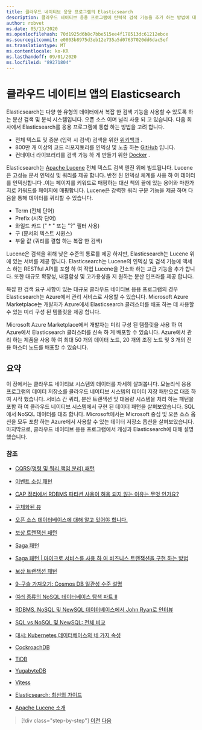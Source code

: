 ```yaml
---
title: 클라우드 네이티브 응용 프로그램의 Elasticsearch
description: 클라우드 네이티브 응용 프로그램에 탄력적 검색 기능을 추가 하는 방법에 대해 알아봅니다.
author: robvet
ms.date: 05/13/2020
ms.openlocfilehash: 70d1925d6b8c7bbe515ee4f178513dc61212ebce
ms.sourcegitcommit: e0803b8975d3eb12e735a5d07637020dd6dac5ef
ms.translationtype: MT
ms.contentlocale: ko-KR
ms.lasthandoff: 09/01/2020
ms.locfileid: "89271804"
---
```

# <a name="elasticsearch-in-a-cloud-native-app"></a>클라우드 네이티브 앱의 Elasticsearch

Elasticsearch는 다양 한 유형의 데이터에서 복잡 한 검색 기능을 사용할 수 있도록 하는 분산 검색 및 분석 시스템입니다. 오픈 소스 이며 널리 사용 되 고 있습니다. 다음 회사에서 Elasticsearch를 응용 프로그램에 통합 하는 방법을 고려 합니다.

- 전체 텍스트 및 증분 (입력 시 검색) 검색을 위한 [위키백과](https://blog.wikimedia.org/2014/01/06/wikimedia-moving-to-elasticsearch/) .
- 800만 개 이상의 코드 리포지토리를 인덱싱 및 노출 하는 [GitHub](https://www.elastic.co/customers/github) 입니다.  
- 컨테이너 라이브러리를 검색 가능 하 게 만들기 위한 [Docker](https://www.elastic.co/customers/docker) .

Elasticsearch는 [Apache Lucene](https://lucene.apache.org/core/) 전체 텍스트 검색 엔진 위에 빌드됩니다. Lucene은 고성능 문서 인덱싱 및 쿼리를 제공 합니다. 반전 된 인덱싱 체계를 사용 하 여 데이터를 인덱싱합니다 .이는 페이지를 키워드로 매핑하는 대신 책의 끝에 있는 용어와 마찬가지로 키워드를 페이지에 매핑합니다. Lucene은 강력한 쿼리 구문 기능을 제공 하며 다음을 통해 데이터를 쿼리할 수 있습니다.

- Term (전체 단어)
- Prefix (시작 단어)
- 와일드 카드 (" \* " 또는 "?" 필터 사용)
- 구 (문서의 텍스트 시퀀스)
- 부울 값 (쿼리를 결합 하는 복잡 한 검색)

Lucene은 검색을 위해 낮은 수준의 통로를 제공 하지만, Elasticsearch는 Lucene 위에 있는 서버를 제공 합니다. Elasticsearch는 Lucene의 인덱싱 및 검색 기능에 액세스 하는 RESTful API를 포함 하 여 작업 Lucene을 간소화 하는 고급 기능을 추가 합니다. 또한 대규모 확장성, 내결함성 및 고가용성을 지 원하는 분산 인프라를 제공 합니다.

복잡 한 검색 요구 사항이 있는 대규모 클라우드 네이티브 응용 프로그램의 경우 Elasticsearch는 Azure에서 관리 서비스로 사용할 수 있습니다. Microsoft Azure Marketplace는 개발자가 Azure에서 Elasticsearch 클러스터를 배포 하는 데 사용할 수 있는 미리 구성 된 템플릿을 제공 합니다.

Microsoft Azure Marketplace에서 개발자는 미리 구성 된 템플릿을 사용 하 여 Azure에서 Elasticsearch 클러스터를 신속 하 게 배포할 수 있습니다. Azure에서 관리 하는 제품을 사용 하 여 최대 50 개의 데이터 노드, 20 개의 조정 노드 및 3 개의 전용 마스터 노드를 배포할 수 있습니다.

## <a name="summary"></a>요약

이 장에서는 클라우드 네이티브 시스템의 데이터를 자세히 살펴봅니다. 모놀리식 응용 프로그램의 데이터 저장소를 클라우드 네이티브 시스템의 데이터 저장 패턴으로 대조 하 여 시작 했습니다. 서비스 간 쿼리, 분산 트랜잭션 및 대용량 시스템을 처리 하는 패턴을 포함 하 여 클라우드 네이티브 시스템에서 구현 된 데이터 패턴을 살펴보았습니다. SQL에서 NoSQL 데이터를 대조 합니다. Microsoft에서는 Microsoft 중심 및 오픈 소스 옵션을 모두 포함 하는 Azure에서 사용할 수 있는 데이터 저장소 옵션을 살펴보았습니다. 마지막으로, 클라우드 네이티브 응용 프로그램에서 캐싱과 Elasticsearch에 대해 설명 했습니다.

### <a name="references"></a>참조

- [CQRS(명령 및 쿼리 책임 분리) 패턴](https://docs.microsoft.com/azure/architecture/patterns/cqrs)

- [이벤트 소싱 패턴](https://docs.microsoft.com/azure/architecture/patterns/event-sourcing)

- [CAP 정리에서 RDBMS 파티션 사용이 허용 되지 않는 이유는 무엇 인가요?](https://stackoverflow.com/questions/36404765/why-isnt-rdbms-partition-tolerant-in-cap-theorem-and-why-is-it-available)

- [구체화된 뷰](https://docs.microsoft.com/azure/architecture/patterns/materialized-view)

- [오픈 소스 데이터베이스에 대해 알고 있어야 합니다.](https://www.ibm.com/blogs/systems/all-you-really-need-to-know-about-open-source-databases/)

- [보상 트랜잭션 패턴](https://docs.microsoft.com/azure/architecture/patterns/compensating-transaction)

- [Saga 패턴](https://microservices.io/patterns/data/saga.html)

- [Saga 패턴 | 마이크로 서비스를 사용 하 여 비즈니스 트랜잭션을 구현 하는 방법](https://blog.couchbase.com/saga-pattern-implement-business-transactions-using-microservices-part/)

- [보상 트랜잭션 패턴](https://docs.microsoft.com/azure/architecture/patterns/compensating-transaction)

- [9-구슬 가져오기: Cosmos DB 일관성 수준 설명](https://blog.jeremylikness.com/blog/2018-03-23_getting-behind-the-9ball-cosmosdb-consistency-levels/)

- [여러 종류의 NoSQL 데이터베이스 탐색 파트 II](https://www.3pillarglobal.com/insights/exploring-the-different-types-of-nosql-databases)

- [RDBMS, NoSQL 및 NewSQL 데이터베이스에서 John Ryan로 인터뷰](http://www.odbms.org/blog/2018/03/on-rdbms-nosql-and-newsql-databases-interview-with-john-ryan/)
  
- [SQL vs NoSQL 및 NewSQL: 전체 비교](https://www.xenonstack.com/blog/sql-vs-nosql-vs-newsql/)

- [대시: Kubernetes 데이터베이스의 네 가지 속성](https://thenewstack.io/dash-four-properties-of-kubernetes-native-databases/)

- [CockroachDB](https://www.cockroachlabs.com/)

- [TiDB](https://pingcap.com/en/)

- [YugabyteDB](https://www.yugabyte.com/)

- [Vitess](https://vitess.io/)

- [Elasticsearch: 최선의 가이드](https://shop.oreilly.com/product/0636920028505.do)
  
- [Apache Lucene 소개](https://www.baeldung.com/lucene)

>[!div class="step-by-step"]
>[이전](azure-caching.md)
>[다음](resiliency.md) <!-- Next Chapter -->
